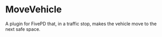 # MoveVehicle
A plugin for FivePD that, in a traffic stop, makes the vehicle move to the next safe space.
